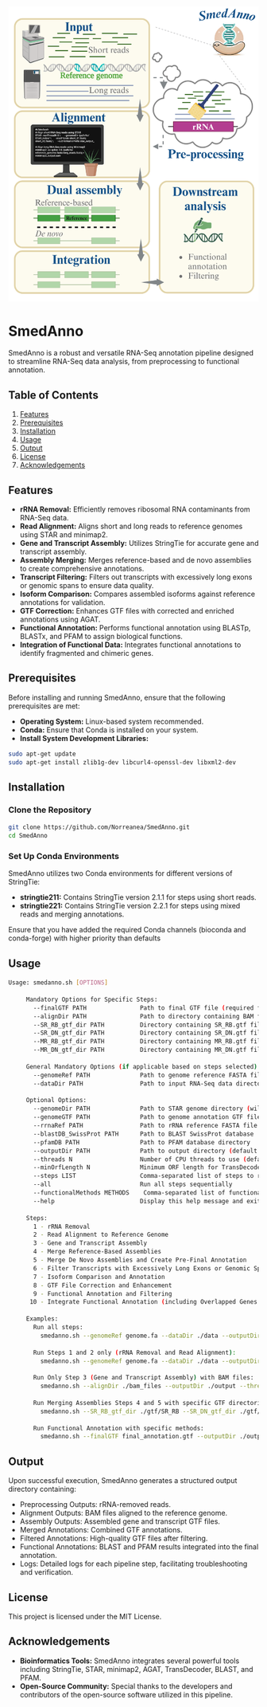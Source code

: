 
![SmedAnno Logo](https://github.com/Norreanea/SmedAnno/blob/main/SmedAnno_scheme.png)

# SmedAnno

SmedAnno is a robust and versatile RNA-Seq annotation pipeline designed to streamline RNA-Seq data analysis, from preprocessing to functional annotation.

## Table of Contents

1. [Features](#features)
2. [Prerequisites](#prerequisites)
3. [Installation](#installation)
4. [Usage](#usage)
5. [Output](#output)
6. [License](#license)
7. [Acknowledgements](#acknowledgements)

## Features

- **rRNA Removal:** Efficiently removes ribosomal RNA contaminants from RNA-Seq data.
- **Read Alignment:** Aligns short and long reads to reference genomes using STAR and minimap2.
- **Gene and Transcript Assembly:** Utilizes StringTie for accurate gene and transcript assembly.
- **Assembly Merging:** Merges reference-based and de novo assemblies to create comprehensive annotations.
- **Transcript Filtering:** Filters out transcripts with excessively long exons or genomic spans to ensure data quality.
- **Isoform Comparison:** Compares assembled isoforms against reference annotations for validation.
- **GTF Correction:** Enhances GTF files with corrected and enriched annotations using AGAT.
- **Functional Annotation:** Performs functional annotation using BLASTp, BLASTx, and PFAM to assign biological functions.
- **Integration of Functional Data:** Integrates functional annotations to identify fragmented and chimeric genes.

## Prerequisites

Before installing and running SmedAnno, ensure that the following prerequisites are met:

- **Operating System:** Linux-based system recommended.
- **Conda:** Ensure that Conda is installed on your system.
- **Install System Development Libraries:**
 ```bash
sudo apt-get update
sudo apt-get install zlib1g-dev libcurl4-openssl-dev libxml2-dev
```

## Installation

### Clone the Repository

```bash
git clone https://github.com/Norreanea/SmedAnno.git
cd SmedAnno
```

### Set Up Conda Environments
SmedAnno utilizes two Conda environments for different versions of StringTie:

- **stringtie211:** Contains StringTie version 2.1.1 for steps using short reads.
- **stringtie221:** Contains StringTie version 2.2.1 for steps using mixed reads and merging annotations.

Ensure that you have added the required Conda channels (bioconda and conda-forge) with higher priority than defaults

## Usage

```bash
Usage: smedanno.sh [OPTIONS]
     
     Mandatory Options for Specific Steps:
       --finalGTF PATH               Path to final GTF file (required for Functional Annotation only)
       --alignDir PATH               Path to directory containing BAM files (required for Gene and Transcript Assembly only)
       --SR_RB_gtf_dir PATH          Directory containing SR_RB.gtf files (required for Merging Assemblies)
       --SR_DN_gtf_dir PATH          Directory containing SR_DN.gtf files (optional for Merging Assemblies)
       --MR_RB_gtf_dir PATH          Directory containing MR_RB.gtf files (optional for Merging Assemblies)
       --MR_DN_gtf_dir PATH          Directory containing MR_DN.gtf files (optional for Merging Assemblies)
     
     General Mandatory Options (if applicable based on steps selected):
       --genomeRef PATH              Path to genome reference FASTA file
       --dataDir PATH                Path to input RNA-Seq data directory (must contain short_reads and/or mix_reads folders)
     
     Optional Options:
       --genomeDir PATH              Path to STAR genome directory (will be created if not provided)
       --genomeGTF PATH              Path to genome annotation GTF file (optional, required for Reference-Based assembly)
       --rrnaRef PATH                Path to rRNA reference FASTA file
       --blastDB_SwissProt PATH      Path to BLAST SwissProt database
       --pfamDB PATH                 Path to PFAM database directory
       --outputDir PATH              Path to output directory (default: ./outputDir)
       --threads N                   Number of CPU threads to use (default: 8)
       --minOrfLength N              Minimum ORF length for TransDecoder (default: 100)
       --steps LIST                  Comma-separated list of steps to run (1-8, include 5.1)
       --all                         Run all steps sequentially
       --functionalMethods METHODS    Comma-separated list of functional annotation methods to apply (BLASTp,BLASTx,PFAM; default: all)
       --help                        Display this help message and exit
     
     Steps:
       1 - rRNA Removal
       2 - Read Alignment to Reference Genome
       3 - Gene and Transcript Assembly
       4 - Merge Reference-Based Assemblies
       5 - Merge De Novo Assemblies and Create Pre-Final Annotation
       6 - Filter Transcripts with Excessively Long Exons or Genomic Spans
       7 - Isoform Comparison and Annotation
       8 - GTF File Correction and Enhancement
       9 - Functional Annotation and Filtering
      10 - Integrate Functional Annotation (including Overlapped Genes and Transcripts, Reversed Duplicates, Fragmmented and Chimeric Genes Identification )
     
     Examples:
       Run all steps:
         smedanno.sh --genomeRef genome.fa --dataDir ./data --outputDir ./output --threads 4 --all
     
       Run Steps 1 and 2 only (rRNA Removal and Read Alignment):
         smedanno.sh --genomeRef genome.fa --dataDir ./data --outputDir ./output --threads 4 --steps 1,2
     
       Run Only Step 3 (Gene and Transcript Assembly) with BAM files:
         smedanno.sh --alignDir ./bam_files --outputDir ./output --threads 4 --steps 3
     
       Run Merging Assemblies Steps 4 and 5 with specific GTF directories:
         smedanno.sh --SR_RB_gtf_dir ./gtf/SR_RB --SR_DN_gtf_dir ./gtf/SR_DN --outputDir ./output --threads 4 --steps 4,5
     
       Run Functional Annotation with specific methods:
         smedanno.sh --finalGTF final_annotation.gtf --outputDir ./output --threads 4 --steps 8 --functionalMethods BLASTp,PFAM --genomeRef genome.fa
```

## Output
Upon successful execution, SmedAnno generates a structured output directory containing:

- Preprocessing Outputs: rRNA-removed reads.
- Alignment Outputs: BAM files aligned to the reference genome.
- Assembly Outputs: Assembled gene and transcript GTF files.
- Merged Annotations: Combined GTF annotations.
- Filtered Annotations: High-quality GTF files after filtering.
- Functional Annotations: BLAST and PFAM results integrated into the final annotation.
- Logs: Detailed logs for each pipeline step, facilitating troubleshooting and verification.

## License
This project is licensed under the MIT License.

## Acknowledgements
- **Bioinformatics Tools:** SmedAnno integrates several powerful tools including StringTie, STAR, minimap2, AGAT, TransDecoder, BLAST, and PFAM.
- **Open-Source Community:** Special thanks to the developers and contributors of the open-source software utilized in this pipeline.
